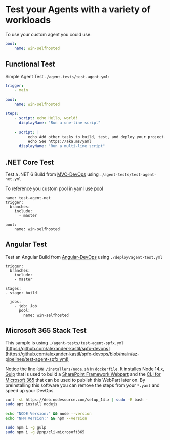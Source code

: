 # Test your Agents with a variety of workloads

To use your custom agent you could use:

```yaml
pool:
    name: win-selfhosted
```


## Functional Test

Simple Agent Test `./agent-tests/test-agent.yml`:

```yaml
trigger:
    - main

pool:
    name: win-selfhosted

steps:
    - script: echo Hello, world!
      displayName: "Run a one-line script"

    - script: |
          echo Add other tasks to build, test, and deploy your project.
          echo See https://aka.ms/yaml
      displayName: "Run a multi-line script"
```

## .NET Core Test

Test a .NET 6 Build from [MVC-DevOps](https://github.com/alexander-kastil/mvc-devops) using `./agent-tests/test-agent-net.yml`

To reference you custom pool in yaml use [pool](https://learn.microsoft.com/en-us/azure/devops/pipelines/agents/pools-queues?view=azure-devops&tabs=yaml%2Cbrowser#choosing-a-pool-and-agent-in-your-pipeline)

```
name: test-agent-net
trigger:
  branches:
    include:
      - master

pool:
    name: win-selfhosted
```

## Angular Test

Test an Angular Build from [Angular-DevOps](https://github.com/alexander-kastil/angular-devops) using `./deploy/agent-test.yml`

```
trigger:
  branches:
    include:
    - master
  
stages:
- stage: build

  jobs:
    - job: Job
      pool:
        name: win-selfhosted
```

## Microsoft 365 Stack Test

This sample is using `./agent-tests/test-agent-spfx.yml` [https://github.com/alexander-kastil/spfx-devops](https://github.com/alexander-kastil/spfx-devops/blob/main/az-pipelines/test-agent-spfx.yml)

Notice the line `RUN /installers/node.sh` in `dockerfile`. It installes Node 14.x, [Gulp](https://gulpjs.com/) that is used to build a [SharePoint Framework Webpart](https://learn.microsoft.com/en-us/sharepoint/dev/spfx/sharepoint-framework-overview) and the [CLI for Microsoft 365](https://pnp.github.io/cli-microsoft365/) that can be used to publish this WebPart later on. By preinstalling this software you can remove the steps from your `*.yaml` and speed up your DevOps.

```bash
curl -sL https://deb.nodesource.com/setup_14.x | sudo -E bash -
sudo apt install nodejs

echo "NODE Version:" && node --version
echo "NPM Version:" && npm --version

sudo npm i -g gulp
sudo npm i -g @pnp/cli-microsoft365
```
